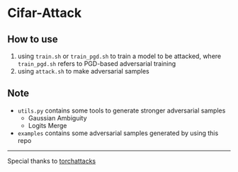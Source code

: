 # Cifar-Attack



## How to use

1. using `train.sh` or `train_pgd.sh` to train a model to be attacked, where `train_pgd.sh` refers to PGD-based adversarial training
2. using `attack.sh` to make adversarial samples



## Note

- `utils.py` contains some tools to generate stronger adversarial samples
  - Gaussian Ambiguity
  - Logits Merge
- `examples` contains some adversarial samples generated by using this repo









------

Special thanks to [torchattacks](https://github.com/Harry24k/adversarial-attacks-pytorch)